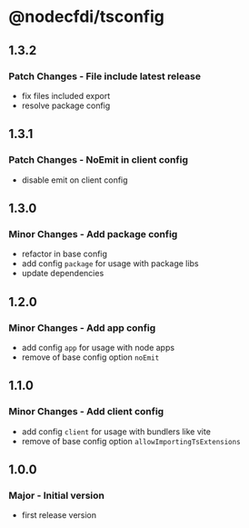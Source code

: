 # @nodecfdi/tsconfig

## 1.3.2

### Patch Changes - File include latest release

- fix files included export
- resolve package config

## 1.3.1

### Patch Changes - NoEmit in client config

- disable emit on client config

## 1.3.0

### Minor Changes - Add package config

- refactor in base config
- add config `package` for usage with package libs
- update dependencies

## 1.2.0

### Minor Changes - Add app config

- add config `app` for usage with node apps
- remove of base config option `noEmit`

## 1.1.0

### Minor Changes - Add client config

- add config `client` for usage with bundlers like vite
- remove of base config option `allowImportingTsExtensions`

## 1.0.0

### Major - Initial version

- first release version
